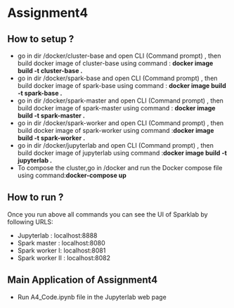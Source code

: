 # Assignment4

## How to setup ?
- go in dir /docker/cluster-base and open CLI (Command prompt) , then build docker
image of cluster-base using command : 
**docker image build -t cluster-base .**
- go in dir /docker/spark-base and open CLI (Command prompt) , then build docker image
of spark-base using command : **docker image build -t spark-base .**
- go in dir /docker/spark-master and open CLI (Command prompt) , then build docker
image of spark-master using command : **docker image build -t spark-master .**
- go in dir /docker/spark-worker and open CLI (Command prompt) , then build docker
image of spark-worker using command :**docker image build -t spark-worker .**
- go in dir /docker/jupyterlab and open CLI (Command prompt) , then build docker image
of jupyterlab using command :**docker image build -t jupyterlab .**
- To compose the cluster,go in /docker and  run the Docker compose file using command:**docker-compose up**




## How to run ?
Once you run above all commands you can see the UI of Sparklab by following URLS:
- Jupyterlab : localhost:8888
- Spark master : localhost:8080
- Spark worker I: localhost:8081
 - Spark worker II : localhost:8082

## Main Application of Assignment4
- Run A4_Code.ipynb file in the Jupyterlab web page